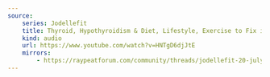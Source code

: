 ```yaml
---
source:
    series: Jodellefit
    title: Thyroid, Hypothyroidism & Diet, Lifestyle, Exercise to Fix it!
    kind: audio
    url: https://www.youtube.com/watch?v=HNTgD6djJtE
    mirrors:
        - https://raypeatforum.com/community/threads/jodellefit-20-july-2019.29977
---
```

